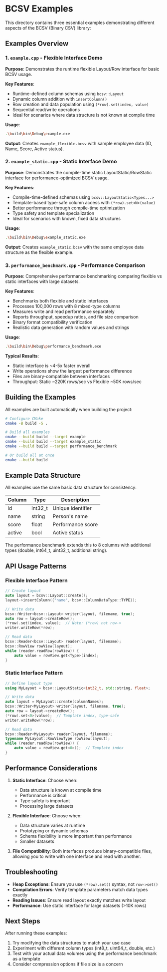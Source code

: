 # BCSV Examples

This directory contains three essential examples demonstrating different aspects of the BCSV (Binary CSV) library:

## Examples Overview

### 1. `example.cpp` - Flexible Interface Demo
**Purpose**: Demonstrates the runtime flexible Layout/Row interface for basic BCSV usage.

**Key Features**:
- Runtime-defined column schemas using `bcsv::Layout`
- Dynamic column addition with `insertColumn()`
- Row creation and data population using `(*row).set(index, value)`
- Sequential read/write operations
- Ideal for scenarios where data structure is not known at compile time

**Usage**:
```bash
.\build\bin\Debug\example.exe
```

**Output**: Creates `example_flexible.bcsv` with sample employee data (ID, Name, Score, Active status).

### 2. `example_static.cpp` - Static Interface Demo
**Purpose**: Demonstrates the compile-time static LayoutStatic/RowStatic interface for performance-optimized BCSV usage.

**Key Features**:
- Compile-time-defined schemas using `bcsv::LayoutStatic<Types...>`
- Template-based type-safe column access with `(*row).set<N>(value)`
- Better performance through compile-time optimization
- Type safety and template specialization
- Ideal for scenarios with known, fixed data structures

**Usage**:
```bash
.\build\bin\Debug\example_static.exe
```

**Output**: Creates `example_static.bcsv` with the same employee data structure as the flexible example.

### 3. `performance_benchmark.cpp` - Performance Comparison
**Purpose**: Comprehensive performance benchmarking comparing flexible vs static interfaces with large datasets.

**Key Features**:
- Benchmarks both flexible and static interfaces
- Processes 100,000 rows with 8 mixed-type columns
- Measures write and read performance separately
- Reports throughput, speedup ratios, and file size comparison
- Binary format compatibility verification
- Realistic data generation with random values and strings

**Usage**:
```bash
.\build\bin\Debug\performance_benchmark.exe
```

**Typical Results**:
- Static interface is ~4-5x faster overall
- Write operations show the largest performance difference
- Files are binary-compatible between interfaces
- Throughput: Static ~220K rows/sec vs Flexible ~50K rows/sec

## Building the Examples

All examples are built automatically when building the project:

```bash
# Configure CMake
cmake -B build -S .

# Build all examples
cmake --build build --target example
cmake --build build --target example_static  
cmake --build build --target performance_benchmark

# Or build all at once
cmake --build build
```

## Example Data Structure

All examples use the same basic data structure for consistency:

| Column | Type | Description |
|--------|------|-------------|
| id | int32_t | Unique identifier |
| name | string | Person's name |
| score | float | Performance score |
| active | bool | Active status |

The performance benchmark extends this to 8 columns with additional types (double, int64_t, uint32_t, additional string).

## API Usage Patterns

### Flexible Interface Pattern
```cpp
// Create layout
auto layout = bcsv::Layout::create();
layout->insertColumn({"name", bcsv::ColumnDataType::TYPE});

// Write data
bcsv::Writer<bcsv::Layout> writer(layout, filename, true);
auto row = layout->createRow();
(*row).set(index, value);  // Note: (*row) not row->
writer.writeRow(*row);

// Read data
bcsv::Reader<bcsv::Layout> reader(layout, filename);
bcsv::RowView rowView(layout);
while (reader.readRow(rowView)) {
    auto value = rowView.get<Type>(index);
}
```

### Static Interface Pattern
```cpp
// Define layout type
using MyLayout = bcsv::LayoutStatic<int32_t, std::string, float>;

// Write data
auto layout = MyLayout::create(columnNames);
bcsv::Writer<MyLayout> writer(layout, filename, true);
auto row = layout->createRow();
(*row).set<0>(value);  // Template index, type-safe
writer.writeRow(*row);

// Read data
bcsv::Reader<MyLayout> reader(layout, filename);
typename MyLayout::RowViewType rowView(layout);
while (reader.readRow(rowView)) {
    auto value = rowView.get<0>();  // Template index
}
```

## Performance Considerations

1. **Static Interface**: Choose when:
   - Data structure is known at compile time
   - Performance is critical
   - Type safety is important
   - Processing large datasets

2. **Flexible Interface**: Choose when:
   - Data structure varies at runtime
   - Prototyping or dynamic schemas
   - Schema flexibility is more important than performance
   - Smaller datasets

3. **File Compatibility**: Both interfaces produce binary-compatible files, allowing you to write with one interface and read with another.

## Troubleshooting

- **Heap Exceptions**: Ensure you use `(*row).set()` syntax, not `row->set()`
- **Compilation Errors**: Verify template parameters match data types exactly
- **Reading Issues**: Ensure read layout exactly matches write layout
- **Performance**: Use static interface for large datasets (>10K rows)

## Next Steps

After running these examples:
1. Try modifying the data structures to match your use case
2. Experiment with different column types (int8_t, uint64_t, double, etc.)
3. Test with your actual data volumes using the performance benchmark as a template
4. Consider compression options if file size is a concern
